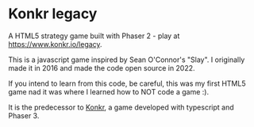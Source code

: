 # Konkr legacy

A HTML5 strategy game built with Phaser 2 - play at https://www.konkr.io/legacy.

This is a javascript game inspired by Sean O'Connor's "Slay". I originally made it in 2016 and made the code open source in 2022.

If you intend to learn from this code, be careful, this was my first HTML5 game nad it was where I learned how to NOT code a game :).

It is the predecessor to [Konkr](https://www.konkr.io), a game developed with typescript and Phaser 3.

